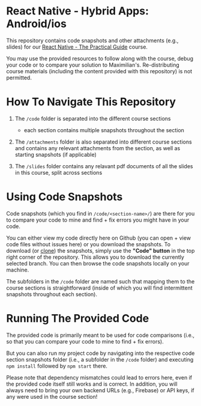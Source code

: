 # React Native - Hybrid Apps: Android/ios

This repository contains code snapshots and other attachments (e.g., slides) for our [React Native - The Practical Guide](https://acad.link/react-native) course.

You may use the provided resources to follow along with the course, debug your code or to compare your solution to Maximilian's. Re-distributing course materials (including the content provided with this repository) is not permitted.

# How To Navigate This Repository

1. The `/code` folder is separated into the different course sections

   - each section contains multiple snapshots throughout the section

2. The `/attachments` folder is also separated into different course sections and contains any relevant attachments from the section, as well as starting snapshots (if applicable)

3. The `/slides` folder contains any relavant pdf documents of all the slides in this course, split across sections

# Using Code Snapshots

Code snapshots (which you find in `/code/<section-name>/`) are there for you to compare your code to mine and find + fix errors you might have in your code.

You can either view my code directly here on Github (you can open + view code files without issues here) or you download the snapshots. To download (or [clone](https://docs.github.com/en/repositories/creating-and-managing-repositories/cloning-a-repository)) the snapshots, simply use the **"Code" button** in the top right corner of the repository. This allows you to download the currently selected branch. You can then browse the code snapshots locally on your machine.

The subfolders in the `/code` folder are named such that mapping them to the course sections is straightforward (inside of which you will find intermittent snapshots throughout each section).

# Running The Provided Code

The provided code is primarily meant to be used for code comparisons (i.e., so that you can compare your code to mine to find + fix errors).

But you can also run my project code by navigating into the respective code section snapshots folder (i.e., a subfolder in the `/code` folder) and executing `npm install` followed by `npm start` there.

Please note that dependency mismatches could lead to errors here, even if the provided code itself still works and is correct. In addition, you will always need to bring your own backend URLs (e.g., Firebase) or API keys, if any were used in the course section!
